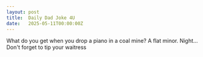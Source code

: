 ```yaml
---
layout: post
title:  Daily Dad Joke 4U
date:   2025-05-11T00:00:00Z
---
```

What do you get when you drop a piano in a coal mine? A flat minor. Night... Don't forget to tip your waitress
